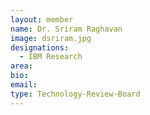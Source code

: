 ```yaml
---
layout: member
name: Dr. Sriram Raghavan
image: dsriram.jpg
designations: 
  - IBM Research
area:
bio:
email:
type: Technology-Review-Board
---
```

